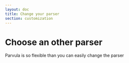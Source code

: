 ```yaml
---
layout: doc
title: Change your parser
section: customization
---
```


# Choose an other parser

Parvula is so flexible than you can easily change the parser
